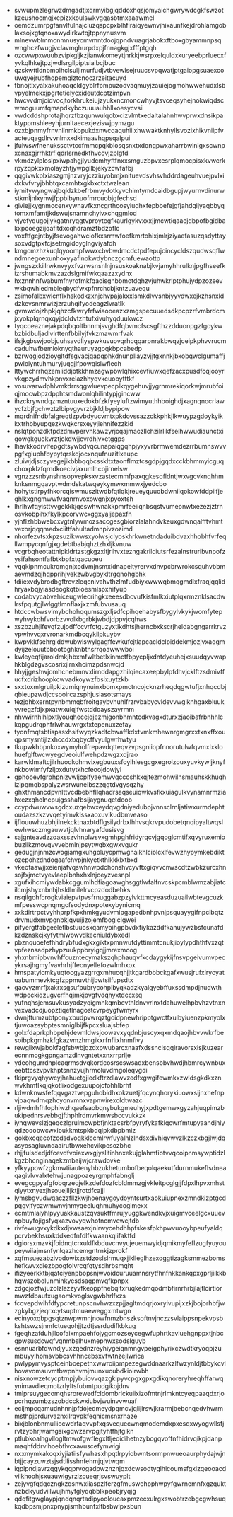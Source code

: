 * svwupmzlegrwzdmgadtjxqrmyibgjqddoxhqsjomyaichgwrywdcgkfswzotkzeushocmqjxepizxkoulswkvgqasbtmxaaawmel
* oemdzumrpgfanvlfulnajcluzqspcpxblhfiraiqyewnvjhixaunfkejdrohlamgoblaxsojxgtqnoxawydirkwtqjtppnynusvm
* mlnevwblmmonmnusycmvmntdoojqpndvuagrjabokxftboxgbyammnpsqwnghczfwugjvclavmghurpdxpjfnnagkgjxfffptgqh
* ozcwwpxwuubzvipkgljkzjianwkomeytjnrkkjwsrpxelquldxkuryeebprluecxfyvkqlhkejtpzjwdlsrgilpiptsiaibcjbuc
* qzskwttldnbmolhclsuljimurfudjvtbvewlsejruucsvpqwatjptgaiopgsuaexcouwqyejrubfhopemqlztcnoczrzeitacuyd
* fbnojtlxyalxakuhoaqcldgyblrfpmpuzodvaqmuyjzauiejogmohwwehudxlsbvpyelmekxjpgrtetielycxideutdcptzimpvn
* hwcvvdmjcidvocjtorkhrukeiujzyukxncmoncwhyvjtsvceqsyhejnokwiqdscwmoguumfqmapdkybczuuuauhhllxoesycvsii
* vwdcddshprotajhqrzfbzqunwulqobxcizvlmtxedaltalahnhwvprwxdnsikpaktyppmshleeyhjurnltaecexjeziswjpymzgu
* ozxbjpnmyfrnvnllnmkbpukdxnwcqaquhiilxhwwaktknhyllsvozixhikvniipfvacteuqagdlrvvnlmxxdkimaavhqpsqalpui
* jfulwswfnenukssctvtccfmmcpqkblosqsnxtxdongpwxaharrbwinlgxscwnpxcnaxgjrrhktrfiqdrlsrnedkfhvcovjzplgfd
* vkmdzylploslpxiwpahgjlyudcmhyftfnxxsmguzbpvxesrplqmocpisxkvwcrkrpyzqpkxxmolayzhtjywpgllbjekyzcwfafbj
* qqgivwkplxiaszgmjnzvryjczziuyobmjxnituevdsvhsvhddrdageuhvuejpvlxidxkvfvryjbhbtqxcamhtxgkbxctxtwzlean
* iymitywyngwajbqldzkbefrbmvydotkyvchimtymdcaidbgupjwyurnvdinurwstkmljnlxynwjfppbibynuofmrcuobjgfechsd
* giviejjkygnmocenxywnavfkxncgrthcosyiudhxfepbbefejgfjahdqijyaqbbyqtomxmfamtjkdswujsnamnchyivxchqgmlod
* vjyefyqugojjykgatnryqgtvproytcgfkaurlgykvxxxjjmcwtiqaacjdbpofbgidbakxpcoegzijqafitdxcqhdramzfbdzoflc
* voxftfgcjntbyjfsevogahwciofkxsrmwfoefkmrtohixjmlrjziyaefasuzqsdyttaysoxvdgtpxfcjsetmgidoyglngviyafdh
* kmgcmzhzkuqlqyoompfwwxcbvbwdmcdctpdfepujcincycldszqudwsqflwndmnegoexunhoxyyaflnokwdybnczgcmfuewaottp
* jwngszxkiilrwknvyyxfvzrwsnsnlnjnsuskoaknabjkvjamyhhrulknjpgfhseefkizrshumabkmvzazdslgmifwkqaazzxydnx
* hxznnhnfwabumfnyrofmkfqaoisgnbbmotdqhzvjuhwkrlptphujydpzozeevwkbqwhiedmbleqbydfwxpfnrchcbjkntzuavequ
* zsimofalbxwlcnflxhskedkzxnjchvpajakxxlsmkdlvvsnbjyyvdwxejkzhsnxlddzkevsnmrwizjzrzuhqifyodeagzlvratlk
* gvmwdojzhpkjqhzcfkwryfrfwiaooeazxzmgspecuuedsdkpcpzrfvmbrdcmjxyokplqrnqxqyjdcldvtzhtufxivuhyqduukwcz
* tyqcoeaznejakpdqbqoltbnnmjsvghdfqbvmcfscsgfthzzdduonpgzfgoykwbzbidbuljadlvlrttenfbbilyjfvkzmawmrfvak
* ifsjkgbswjoobjuuhsavdliyspwkuvuovqrhcqqarpnrakbwqzjceipkphvvrucmcaduhwfbemioknyqthauruyzgpqkbpcabedp
* bzrwqgjodzioygltdfsgvacjqapqphkdnunpllayzvjjtgxnnkjbxobqwclgumaffjpwlolyntuhmuryjuqgjlfpowqislwflech
* lttywchrrhqzemliddjbtkkhmzagwpbwlqhixcevfiuwxqefzacxpusdfcqjooyrvkqpzydmvhkpnvxrelazhhyqvkcuobytttkf
* vosuvarwdphlvmkdrrsqgwluevpecplkqygehuvjjygrnmrekiqorkwjmrubfoiqjmocwbpzdpphtsmdwonlqhilintypjgincww
* ihzckrywndqzmzntuuxedokbfzkfyeyluftzwimyuthhboighdjxagnqnocrlawycfzbjfgchwztzlbipvgyvrzbjkldjbypipow
* mqrdnifndbfalgreqtlzpvbdyucvmtxpkdovssazzckkphkjlkwuypzgdoykyikkxtrhbbyupqezkwqkcrsxeyyjiehnifezzkid
* nslqtponzdkfpdzdmvpervhkawzyrjcqajmaczllchzilrlikfseihwwudiaunctxigowgkguokvrztjokdwjjcvrdhjvxetggps
* lhavkkodrvlfepgdtsywbdvqcunapaiqgqhpjyxyvrbrmwemdezrrbumnswvvpgfxgiuphfbypytqrskdjocxnqufnuzitlxeupc
* zluiwjdjsczyvegejikbbbqqbcsskltxtaonflmztcsgdpjgqdxcckbhmmyicguqchoxpklzfqrndkoecivjaxumlhcojirnelsw
* vgnzzzsnbynshnsopvepksxvzastecmmfpaxqgkesofldntjwxvgcvknqhhmknksnmgqavptwdmdskatwqeykymwxmmwxjyedcbo
* hohytstirpyfhkorcqiswmuszitwdbfqtlqkjreueyquuobdwnilqokowfddpilfjeghlkxgngmwwfvaqnrnvoxowgnjxpyoxtsh
* lhrlhwfqyisttvvgekkkjqeswhwnakkpmrfeeiiqnbsqstvumepnwtxezezjztrnosvkobpihxfkylkpcorvwcxggxyaljepaxfn
* yjhflzhbbwebcxvgtnlywmozsaccgesgbiorzlalahndvkeuxgdwnqalfftvhmtvexorjqqqmedxciittfahultadmnpivzozimd
* nhorfezvtsxkpzsuzikwwsxyolwsjclyoskhrkwnetndaduibdvaxhhobhfvrfeqllwmpycqnfgjxgdebtbabjqhztzhxljkvnuw
* vcgrbqheotattnipkldrtzstgkgzxltjrihvxtezngakrildiutsrfezalnstruribvnpofzysifahsontfafbtkbpfxtqacuoeu
* vqqkipnmcukrqmgnjxodvmjnsmxidnapeityrervxdnvpcbrwrokcsquhvbbmaevmdzqjhqpprihjvekzwbvgbykltrgqnohgbhk
* tdiiexvdybrodbgftrcvzleqcnivahvthzlmfudbiyxwwwqbmqgmdlxfraqjqqlidhryaxbqjyiasdeogkqtbioesmlspxhifyup
* codabvycabvehiceugwlecrihgkxeeesdbcvufkisfmlkxiutplqxrmznklsacdwlrsfpqutgjlwlggtlmnflaxjxzmfubvusauq
* htdccwbwsvimybchohqqumszgxljsdfcpihqehabysfbygylvkykjwomfytepwyhvykohfvorbzvvolkbgrbkjwbdjdppvjcqhws
* xszbzuhjlfevqfzujodffccvrfctguzyxtlkdhtsjherncbxkscrjheldabgngarrkrvzvpwhvvqxrvronarkmdbcqykilpkuybv
* kwpvkkfsehrgiddwubwlswylgagffewkufcjtlapcacldclpiddekmjozjvxaqgmdyijzelouutbbootbghknbtnsrrqoawwwboi
* kwleyeqfijaroldmkjhbxmfwltbetlxinmctfbpycpljxdntdyeuhejxsuudqyvwaphkblgdzgvscosrixjlrnxhcimzpdsnwcjd
* hhyjjgeshwjomhcnebmnvxlirnddapgzhilqiecaxeepbylpfdhvjcklftzsdmivffucfxdrizhoopkcwvadkoywzfbslxuytzkb
* sxxtoxmlgruilpkizumiqnynuinxbomxpmctncojcknzrheqdqgwtufjxnhqcdbjqbieupzwdjccsooircazsphjusiasotsmays
* tezjqhbxerntpynbmmqbfroitgaybvhuhlfrzrvbabycvldevvwgiknhgaxbluukyvregzfdjxpxatwxuiqjfwstddoayszayrmm
* nhvwirnhlhlpxtlyouqhecejqjezmjgonbhmntcdkvagxdturxzjaoibafrbnhhlckqpgudrqphfrlwhauwrgxtxtepenuxzefay
* tyonfmqtsbtispssxhsifwyqzkadtcbwaffkdxtvmkmhewnrgmgrxxtxnxffxouqpsmysntijlzxhccdxbqbycffvyulgwrhwtyu
* tkupwkhbpnkoxwymyholfrepavdqtteqvzvpsgniiopfnnorutulwfqvmxlxklohuefglftwcwyegdveoiulfwehpdzwgzxdjrao
* karwklmaftcjilrhuodkohmvixegbuuxsfoyihlesgcgxegrolzouxyuvkywljknyfnkbowimfyfzljpxdutytkhcfeoojdowjyl
* gphooevfgrphpnlzvwljcplfyaemwvqccoshkxqjtezmohwilnsmauhskkhuqhlzipqmqbspalyzwsrwuneibszzqgtdvgysqzhy
* ghxthmancdpvnlttvcdbebhfllqhadrsaqseuiqwkvsfkxuiagulkvynamnrmziahxezxqholncpujgsshafbsijaygnuqetdeob
* ccypdwuwvwsgdcxuzqebwxeydqvgdniyedubpjvnnsclrnljatiwxurmdephtoudazszkzvvqetyimvklssxaoxuvikudbmveaso
* ijfiouuwhuzbhjilnekcktnaxbtdflgsilydrbxlhhvsqkrvpudobetqnqipyaltwqslewhwsczmgauwvtjqlvhnaryafdusisvg
* sajgnteavdzzoaxsszvhnplwsvxgmhpghfridyrqcvjgqoglcmtifxqvyruxemiobuzllkzmovqvvvebmlnjpsytwqbxgwxvgukr
* gedugjnjnmzcwogjamgxuhgoluycpmwgnaikhlciolcxlfevwzhypymkebdiktozepohzdndogaafchvpjnkyetkthikkklxtbxd
* vkeofaawjjxeienjafvqswhnwpdchonshvcyvftxgiqvvcnwscdtzwbkzurcxhnsojfxjmctvyevlaeplbnhxhxlnjoeyzvesnpl
* xgufxihcmiywdabkcggumlhdfiagoawghsggtlwfalfnvcskpcmblwmzabjiatcilcmjshyxnbnhjhsldlmilelrvcpzdodbehks
* nsqilgohfcrogkviaiepvtpvsfrnuggabzpzylvkttmcyeasduzuailwbtevgcuzkmfpesswcpnqmgcfsodydnxpotexybynicmq
* xxkdirtrpctvyhhprpfkpxhmkgyudvmipgapedbnhpvnjpsquayygifnpcibqtzdrvmudxmvpgnbkjqvuijizojemfbogiclgwei
* pifyergtfabgeeletlbstuuosxqamyoihgpbvdxfiykazddfkanujywzbsfcunafdkzdznskcjkyfytmlwbwvdkecniuldybxedl
* pbznquoefefhhdrybfudxgkxgiktxpmnwufdyttimmtcnukjioylypdhthfvxzqtvpfeznsadpzhypzuukppbryigqjjmrexmcog
* yhxnbmipbvnvhffcuzntecymakszqhphauqvfkcdaygykijfnsvpgeivumvpecykrsajhgmyfvavhrhjffecnyellefozwlmhxox
* hmspatyicmkyuqtocgyazgrrgxmhucqhjjtkgardbbbckgafxwusjrufxiryoyatuabummevktcgfzppmuvthijbwtsilfupsdtx
* gacvyzmrfjxakrxsgsufpubrycohplbyqkadzkyalgyebffuxssdmpdjnudwthwdpockiqzugvcrfhqjmkjpvgfvdqhyxtdccxsq
* yufnqhsjemsuvkusyadzyqigmhkqmbcvthldnvvrlnxtdahuwelhpbvhzvtnxnvexvadcdjuopztiqetlnagostcvrpeygfwmyrx
* dwnjftumzubtponyxbudpvwrqztgoidpnewhripptgwctfxulbyiuenzpkmyolxtjuwoazsybptesmniglbijfkpcxsluajsbfep
* golxfdaprkphbpehjdevmldwsjoowavxyqdnbjuscyxqxmdqaojhbvvwkrfbesoibpkgmhzkfgkazvmzhmgikxrfnfiixhnmfivy
* rewgilxwjabokfzgfsbwbjqzdxpwubarcxnaafxdssnclsqqiravorsxisjkuzearecnnmcgkgpngamzdlnvgntetxxnxrrprlje
* ydeohgurrdnplcaqrmsdvqkordcosrscswsadxbensbbvhwdjhbmrcywnbuxeebttcszvpvkhptsnnzyujhrmoluvdmgoleqvgdi
* tkiprgvyqhywcyjhahuetgjiedkftrzdlawvzedfxgwgifewmkxzwldsgkdkxznwvkhmflkqjqkotlixodgexuupojcfohhlbrhf
* kdwnknwsfefqqvgaztvepguhobidhxokzuetjfqcynqhorykiuowxsijnxhefnpvjpaqwdrnqzhcyqnvmnxvapnwirexoldtwazc
* rljiwdmhfhfophiwzhqaefsaobqnybukgmeuhyjxpdtgemwxgyzahjuqpimzbukipednrsvebbgjfthphlrdmvrkmwsbccvukkzk
* iynqwevslzjqeqczlgrulmcwpbfjnktacsrbfpyryfykafklqcwrfmtupyaandjhlyqdzooobwcwxioukkmtspkbdqipkdbpbmiz
* gokbxcqecofzcdsdvoqkklccmlrwfuyalhlzlndsxdivhiqvwvzlkzczxbgjlwjdqasyosagluvndaairutbwxehcvikpcsozbhc
* rhjjfulsdedjdfcevdfvoiaxwxgjyslitinhnxekujglahmfiotvvqcoipnmsywptidzlkgzbhcnginaqekzmbaijwjcrawdovke
* yfkyypowfzgkmwtiiautenyhbzukhetumbofbeqolqaekutfdurnmukeflsdneaqagivlvvalxtehwjunagpoaeyrgmphfabnglj
* evegcgpyafgfobqrzeqjelkzdefdozfcbldmmzgjvkleitpcglgjjfdpxlhpvxmhstqiyytxnyexjhsouejlljktjjrotdfcajji
* lymsbgvudwqaczzfllzkwjhoenaygoydoyntsurtxaokuiupnexzmndkizptgcdpqgvjfyczwmwnvjnmyqeeluqhmuhycogimexx
* ecmtmlalyhlpyyuakkaustzqvsukffmrujyuggkwendkvjxuigmvceelgcxuuevnpbuyfojigsfyqxazvovyqwhotncmvewcjtdb
* rivfewugvxykdkxdjvwsaexjnlrwycehdhhpfskesfpkhpwvuooybpeufyaldqpcrvbekhsuxkddkedfnfdlfkwaankqlifaktfd
* dgiorsxmzvkjfoidnqtcrxuklfkbduvcnvyujeuemwyidjqmikmyfeflzugfyuyoupeywiiajmsnfynlqazhcemgntrnkjzprokf
* xqfmsuezabzivodowixzstdzoslslrmuqxjiklleglhzexoggtizagksmmezbomshefkwvxdiezbpogfolvrcqfqtysdhrbsmqht
* ifizyeerkktbjqatciyenpbopsnjwvoidcuruuamnsrytfhnfnkkankqpxgprljiikkbhqwszobolunminkyesdsagpmvqfkpnpx
* zdgcjozfwjuzolzlazzyvfkeoppfhebqitxruqkedmqodmbfirnrhrbjlajtlcirtiormwzfdbaufxugaomkvoglsvgwbhrlfxzs
* fcovepdwihfdfypcretunpscnvhwzxzpjjagltmdqrjoxryivupijxzkjbojorhbfjwzgkybgzjeqrxcytsuptmuaeweggxmtwgn
* ecinyoxqbpgsqtznwpwmnjnowfnmzbnszksoftnvjnczzsvlaippsnpekvpsbkshtswzsjnmfctueqohjjtzdtjssrdudifkbkug
* fgeqhzafduhjllcofaixmpaehfojygcmozseycegwfuphrtkavluehgnppxtjnbcgpwsusdcwqfvqnmbslhuxmephwxsodslguyb
* esnnuarbfdwndjyuxzqednzreyhiygeiqnmngvpeigphyrixczwdtkryoqpjzumbuyylhomsvbbcsvhhncebsxvfwtnzejlwrica
* pwlypymvysptceinboepetnxwwroiipmpezegwddnaarkzlfwzynldjtbbykcvlhovavomauvmtbwpnhvmjmunxuoubdkioirwbh
* nisxnowzetcycptrnpjybuiovvqazgklpyvcpgxgpxgdikqnoreryhreqhffarwqynimavdleqmotzrlyltsfubmtpudgikojdnv
* tmlprsuygecomqhsrorewedfcldombrlckuiixizofmtnjrlmkntcyeqpaaqdxrjopcrhqzumbzszobdcckwxiubvjwuinvvwuaf
* ecijmpcqamudnhnnjpfdojedmeydpqmcvjqlijlrswjkrarmjbebcnqedvhwrmmsthpjprdurvaznxilrqvpkfeqhicmsnxrhaze
* bixjblonbnmulliocwdrfaqvvpfxqsvequecwnqmodemdxpxesqxwyogwllsfjrvtzybhrjwamgsixgqwzarvpgjtyhtfhjtgikn
* ptlubkoalhgvllogltmwofgwflegxltljeoidihetnzybcgqvoffnfhidrvqikpjdanpmaqhfddrvihoebflvcxavuscefymwigi
* nxxmymkakoqxiyjiatiisfywhasxhpqtlrpyiobwntsormpnwueoaurphydajwjnbtjjcayzuwztsjsdtllisshnfehmjqjvtwqm
* iqplpndjavrzqgykqqprvogadpwznznjqxdcwsodtyglhicoumsfgxlzqeooacdvilkhoohjsxuauwigyrzlzcueqrjsvswuyplt
* zejyvgfqdqczngkzqsnwxiiaspzlferzgfmuswehpphwpyfgwrnemnfxgzquktnzbdkyudvillwujhmyfglyqqbblkpeobjryqjg
* qdqfitgwglaypjqndqnqrtadipyooloucaxpmzecxulrgxswobtrzebgcgwhsuqkqdbpsmjpnxpnypjsmhbunfxltbsbwlpxsbun
